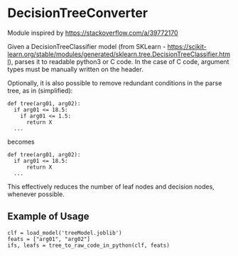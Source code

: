 # DecisionTreeConverter

Module inspired by https://stackoverflow.com/a/39772170

Given a DecisionTreeClassifier model (from SKLearn - https://scikit-learn.org/stable/modules/generated/sklearn.tree.DecisionTreeClassifier.html), parses it to readable python3 or C code. In the case of C code, argument types must be manually written on the header.

Optionally, it is also possible to remove redundant conditions in the parse tree, as in (simplified):

```
def tree(arg01, arg02):
  if arg01 <= 18.5:
    if arg01 <= 1.5:
      return X
  ...
```

becomes

```
def tree(arg01, arg02):
  if arg01 <= 18.5:
      return X
  ...
```

This effectively reduces the number of leaf nodes and decision nodes, whenever possible.

## Example of Usage

```
clf = load_model('treeModel.joblib')
feats = ["arg01", "arg02"]
ifs, leafs = tree_to_raw_code_in_python(clf, feats)
```
